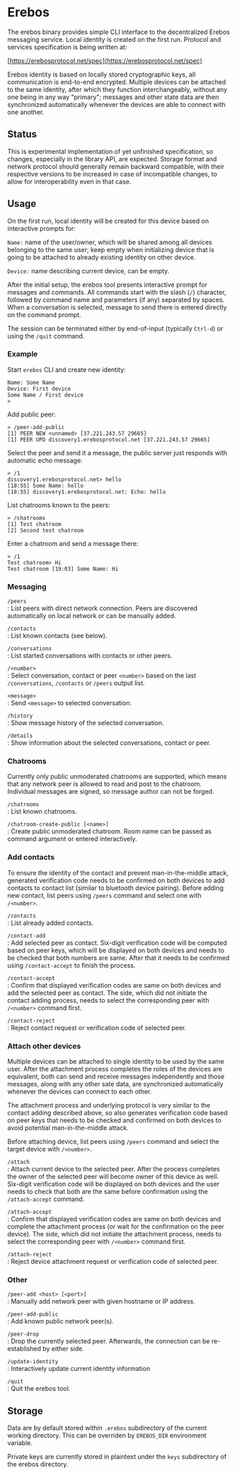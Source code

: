 Erebos
======

The erebos binary provides simple CLI interface to the decentralized Erebos
messaging service. Local identity is created on the first run. Protocol and
services specification is being written at:

[https://erebosprotocol.net/spec](https://erebosprotocol.net/spec)

Erebos identity is based on locally stored cryptographic keys, all
communication is end-to-end encrypted. Multiple devices can be attached to the
same identity, after which they function interchangeably, without any one being
in any way "primary"; messages and other state data are then synchronized
automatically whenever the devices are able to connect with one another.

Status
------

This is experimental implementation of yet unfinished specification, so
changes, especially in the library API, are expected. Storage format and
network protocol should generally remain backward compatible, with their
respective versions to be increased in case of incompatible changes, to allow
for interoperability even in that case.

Usage
-----

On the first run, local identity will be created for this device based on
interactive prompts for:

`Name:` name of the user/owner, which will be shared among all devices
belonging to the same user; keep empty when initializing device that is going
to be attached to already existing identity on other device.

`Device:` name describing current device, can be empty.

After the initial setup, the erebos tool presents interactive prompt for
messages and commands. All commands start with the slash (`/`) character,
followed by command name and parameters (if any) separated by spaces. When
a conversation is selected, message to send there is entered directly on
the command prompt.

The session can be terminated either by end-of-input (typically `Ctrl-d`) or
using the `/quit` command.

### Example

Start `erebos` CLI and create new identity:
```
Name: Some Name
Device: First device
Some Name / First device
> 
```

Add public peer:
```
> /peer-add-public
[1] PEER NEW <unnamed> [37.221.243.57 29665]
[1] PEER UPD discovery1.erebosprotocol.net [37.221.243.57 29665]
```

Select the peer and send it a message, the public server just responds with
automatic echo message:
```
> /1
discovery1.erebosprotocol.net> hello
[18:55] Some Name: hello
[18:55] discovery1.erebosprotocol.net: Echo: hello
```

List chatrooms known to the peers:
```
> /chatrooms
[1] Test chatroom
[2] Second test chatroom
```

Enter a chatroom and send a message there:
```
> /1
Test chatroom> Hi
Test chatroom [19:03] Some Name: Hi
```

### Messaging

`/peers`  
: List peers with direct network connection. Peers are discovered automatically
  on local network or can be manually added.

`/contacts`  
: List known contacts (see below).

`/conversations`  
: List started conversations with contacts or other peers.

`/<number>`  
: Select conversation, contact or peer `<number>` based on the last
  `/conversations`, `/contacts` or `/peers` output list.

`<message>`  
: Send `<message>` to selected conversation.

`/history`  
: Show message history of the selected conversation.

`/details`  
: Show information about the selected conversations, contact or peer.

### Chatrooms

Currently only public unmoderated chatrooms are supported, which means that any
network peer is allowed to read and post to the chatroom. Individual messages
are signed, so message author can not be forged.

`/chatrooms`  
: List known chatrooms.

`/chatroom-create-public [<name>]`  
: Create public unmoderated chatroom. Room name can be passed as command
  argument or entered interactively.

### Add contacts

To ensure the identity of the contact and prevent man-in-the-middle attack,
generated verification code needs to be confirmed on both devices to add
contacts to contact list (similar to bluetooth device pairing). Before adding
new contact, list peers using `/peers` command and select one with `/<number>`.

`/contacts`  
: List already added contacts.

`/contact-add`  
: Add selected peer as contact. Six-digit verification code will be computed
  based on peer keys, which will be displayed on both devices and needs to be
  checked that both numbers are same. After that it needs to be confirmed using
  `/contact-accept` to finish the process.

`/contact-accept`  
: Confirm that displayed verification codes are same on both devices and add
  the selected peer as contact. The side, which did not initiate the contact
  adding process, needs to select the corresponding peer with `/<number>`
  command first.

`/contact-reject`  
: Reject contact request or verification code of selected peer.

### Attach other devices

Multiple devices can be attached to single identity to be used by the same
user. After the attachment process completes the roles of the devices are
equivalent, both can send and receive messages independently and those
messages, along with any other sate data, are synchronized automatically
whenever the devices can connect to each other.

The attachment process and underlying protocol is very similar to the contact
adding described above, so also generates verification code based on peer keys
that needs to be checked and confirmed on both devices to avoid potential
man-in-the-middle attack.

Before attaching device, list peers using `/peers` command and select the
target device with `/<number>`.

`/attach`  
: Attach current device to the selected peer. After the process completes the
  owner of the selected peer will become owner of this device as well.
  Six-digit verification code will be displayed on both devices and the user
  needs to check that both are the same before confirmation using the
  `/attach-accept` command.

`/attach-accept`  
: Confirm that displayed verification codes are same on both devices and
  complete the attachment process (or wait for the confirmation on the peer
  device). The side, which did not initiate the attachment process, needs to
  select the corresponding peer with `/<number>` command first.

`/attach-reject`  
: Reject device attachment request or verification code of selected peer.

### Other

`/peer-add <host> [<port>]`  
: Manually add network peer with given hostname or IP address.

`/peer-add-public`  
: Add known public network peer(s).

`/peer-drop`  
: Drop the currently selected peer. Afterwards, the connection can be
  re-established by either side.

`/update-identity`  
: Interactively update current identity information

`/quit`  
: Quit the erebos tool.


Storage
-------

Data are by default stored within `.erebos` subdirectory of the current working
directory. This can be overriden by `EREBOS_DIR` environment variable.

Private keys are currently stored in plaintext under the `keys` subdirectory of
the erebos directory.
